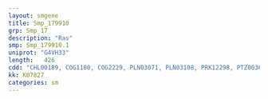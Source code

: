 ```yaml
---
layout: smgene
title: Smp_179910
grp: Smp_17
description: "Ras"
smp: Smp_179910.1
uniprot: "G4VH33"
length:   426
cdd: "CHL00189, COG1100, COG2229, PLN03071, PLN03108, PRK12298, PTZ00369, TIGR00231, cd04138, cl21455, pfam00071, pfam08477, smart00173, smart00176"
kk: K07827
categories: sm
---
```


